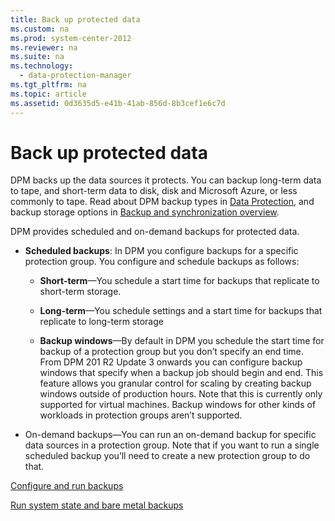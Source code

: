 ```yaml
---
title: Back up protected data
ms.custom: na
ms.prod: system-center-2012
ms.reviewer: na
ms.suite: na
ms.technology: 
  - data-protection-manager
ms.tgt_pltfrm: na
ms.topic: article
ms.assetid: 0d3635d5-e41b-41ab-856d-8b3cef1e6c7d
---
```

# Back up protected data
DPM backs up the data sources it protects. You can backup long\-term data to tape, and short\-term data to disk, disk and Microsoft Azure, or less commonly to tape. Read about DPM backup types in [Data Protection](assetId:///163f7ad3-69b4-4245-aa33-fc14d3ca509f), and backup storage options in [Backup and synchronization overview](assetId:///9e38d9e8-68f1-46bb-93ea-94e1d584abd6).

DPM provides scheduled and on\-demand backups for protected data.

-   **Scheduled backups**: In DPM you configure backups for a specific protection group. You configure and schedule backups as follows:

    -   **Short\-term**—You schedule a start time for backups that replicate to short\-term storage.

    -   **Long\-term**—You schedule settings and a start time for backups that replicate to long\-term storage

    -   **Backup windows**—By default in DPM you schedule the start time for backup of a protection group but you don’t specify an end time. From DPM 201 R2 Update 3 onwards you can configure backup windows that specify when a backup job should begin and end. This feature allows you granular control for scaling by creating backup windows outside of production hours. Note that this is currently only supported for virtual machines. Backup windows for other kinds of workloads in protection groups aren’t supported.

-   On\-demand backups—You can run an on\-demand backup for specific data sources in a protection group. Note that if you want to run a single scheduled backup you’ll need to create a new protection group to do that.

[Configure and run backups](./Configure-and-run-backups.md)

[Run system state and bare metal backups](./Run-system-state-and-bare-metal-backups.md)


